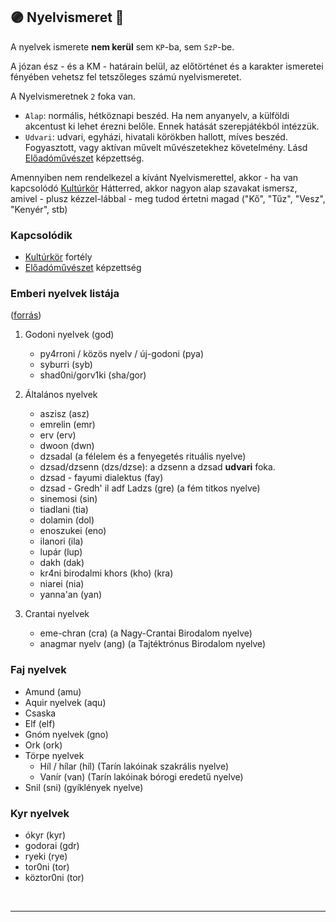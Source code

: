## 🟣 Nyelvismeret 🔁

A nyelvek ismerete **nem kerül** sem `KP`-ba, sem `SzP`-be.

A józan ész - és a KM - határain belül, az előtörténet és a karakter ismeretei fényében vehetsz fel tetszőleges számú nyelvismeretet.

A Nyelvismeretnek `2` foka van.
- `Alap`: normális, hétköznapi beszéd. Ha nem anyanyelv, a külföldi akcentust ki lehet érezni belőle. Ennek hatását szerepjátékból intézzük.
- `Udvari`: udvari, egyházi, hivatali körökben hallott, míves beszéd. Fogyasztott, vagy aktívan művelt művészetekhez követelmény. Lásd [Előadóművészet](../kepzettsegek.szekunder/eloadomuveszet.md) képzettség.

Amennyiben nem rendelkezel a kívánt Nyelvismerettel, akkor - ha van kapcsolódó [Kultúrkör](kulturkor.md) Hátterred, akkor nagyon alap szavakat ismersz, amivel - plusz kézzel-lábbal - meg tudod értetni magad ("Kő", "Tűz", "Vesz", "Kenyér", stb)

### Kapcsolódik

- [Kultúrkör](kulturkor.md) fortély
- [Előadóművészet](../kepzettsegek.szekunder/eloadomuveszet.md) képzettség

### Emberi nyelvek listája
([forrás](https://magus.fandom.com/hu/wiki/Nyelvek_%C3%A9s_nyelcsal%C3%A1dok))

1. Godoni nyelvek (god)
    - py4rroni / közös nyelv / új-godoni (pya)
    - syburri (syb)
    - shad0ni/gorv1ki (sha/gor)

2. Általános nyelvek
    - aszisz (asz)
    - emrelin (emr)
    - erv (erv)
    - dwoon (dwn)
    - dzsadal (a félelem és a fenyegetés rituális nyelve)
    - dzsad/dzsenn (dzs/dzse): a dzsenn a dzsad **udvari** foka.
    - dzsad - fayumi dialektus (fay)
    - dzsad - Gredh' il adf Ladzs (gre) (a fém titkos nyelve)
    - sinemosi (sin)
    - tiadlani (tia)
    - dolamin (dol)
    - enoszukei (eno)
    - ilanori (ila)
    - lupár (lup)
    - dakh (dak)
    - kr4ni birodalmi khors (kho) (kra)
    - niarei (nia)
    - yanna'an (yan)
3.  Crantai nyelvek
    - eme-chran (cra) (a Nagy-Crantai Birodalom nyelve)
    - anagmar nyelv (ang) (a Tajtéktrónus Birodalom nyelve)

### Faj nyelvek

- Amund (amu)
- Aquir nyelvek (aqu)
- Csaska
- Elf (elf)
- Gnóm nyelvek (gno)
- Ork (ork)
- Törpe nyelvek
  - Híl / hílar (híl) (Tarín lakóinak szakrális nyelve)
  - Vanír  (van) (Tarín lakóinak bórogi eredetű nyelve)
- Snil (sni) (gyíklények nyelve)

### Kyr nyelvek

- ókyr (kyr)
- godorai (gdr)
- ryeki  (rye)
- tor0ni (tor)
- köztor0ni (tor)

<br />

---
